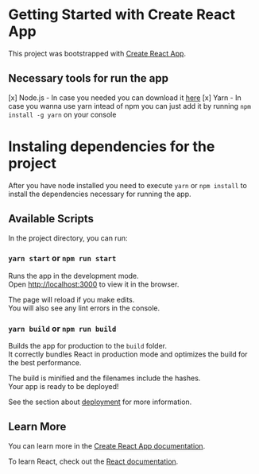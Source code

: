 # Getting Started with Create React App

This project was bootstrapped with [Create React App](https://github.com/facebook/create-react-app).

## Necessary tools for run the app

[x] Node.js - In case you needed you can download it [here](https://nodejs.org/en/)
[x] Yarn - In case you wanna use yarn intead of npm you can just add it by running `npm install -g yarn` on your console

# Instaling dependencies for the project

After you have node installed you need to execute `yarn` or `npm install` to install the dependencies necessary for running the app.

## Available Scripts

In the project directory, you can run:

### `yarn start` or `npm run start`

Runs the app in the development mode.\
Open [http://localhost:3000](http://localhost:3000) to view it in the browser.

The page will reload if you make edits.\
You will also see any lint errors in the console.

### `yarn build` or `npm run build`

Builds the app for production to the `build` folder.\
It correctly bundles React in production mode and optimizes the build for the best performance.

The build is minified and the filenames include the hashes.\
Your app is ready to be deployed!

See the section about [deployment](https://facebook.github.io/create-react-app/docs/deployment) for more information.

## Learn More

You can learn more in the [Create React App documentation](https://facebook.github.io/create-react-app/docs/getting-started).

To learn React, check out the [React documentation](https://reactjs.org/).
